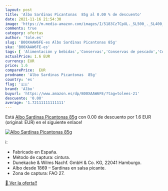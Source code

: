 ```yaml
---
layout: post
title: 'Albo Sardinas Picantonas  85g al 0.00 % de descuento'
date: 2021-11-16 21:54:30
image: 'https://m.media-amazon.com/images/I/5183CzTCpUL._SL500_._SL400_.jpg'
comments: true
category: ofertas
author: 'tole.es'
slug: 'B00XAAW6FE-es Albo Sardinas Picantonas 85g'
sku: 'B00XAAW6FE-es'
tags: [ 'Alimentación y bebidas','Conservas','Conservas de pescado','Conservas de pescado y marisco','albo', ]
actualPrice: 1.6 EUR
currency: EUR
price: 1.6
comparePrice:  EUR
prodname: 'Albo Sardinas Picantonas  85g'
country: 'es'
flag: '🇪🇸'
brand: 'Albo'
buyurl: 'https://www.amazon.es/dp/B00XAAW6FE/?tag=tolees-21'
descuento: '0.00'
average: '1.72111111111111'
---
```


Está [Albo Sardinas Picantonas  85g](https://www.amazon.es/dp/B00XAAW6FE/?tag=tolees-21) con 0.00 de descuento por 1.6 EUR (original:  EUR) en el siguiente enlace!

[![Albo Sardinas Picantonas  85g](https://m.media-amazon.com/images/I/5183CzTCpUL._SL500_._SL400_.jpg)](https://www.amazon.es/dp/B00XAAW6FE/?tag=tolees-21)

ℹ️:

- Fabricado en España.
- Método de captura: cintura.
- Dunekacke & Wilms Nachf. GmbH & Co. KG, 22041 Hamburgo.
- Albo desde 1869 – Sardinas en salsa picante.
- Zona de captura: FAO 27.

[🛒 Ver la oferta!!](https://www.amazon.es/dp/B00XAAW6FE/?tag=tolees-21)
